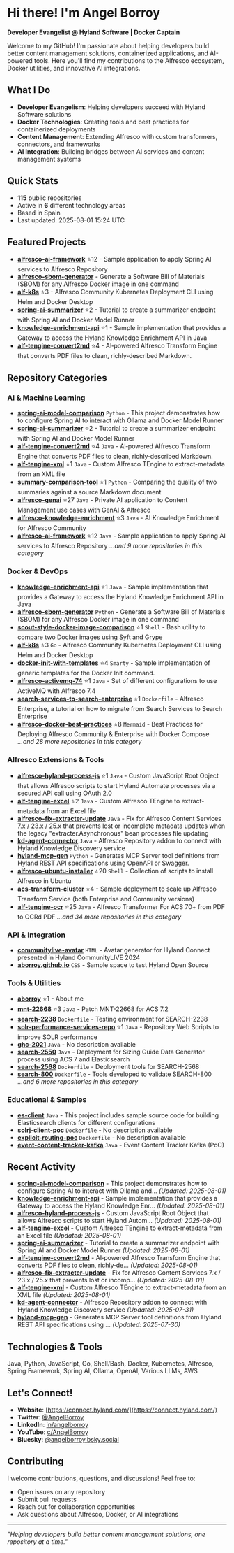 # Hi there! I'm Angel Borroy

**Developer Evangelist @ Hyland Software | Docker Captain**

Welcome to my GitHub! I'm passionate about helping developers build better content management solutions, containerized applications, and AI-powered tools. Here you'll find my contributions to the Alfresco ecosystem, Docker utilities, and innovative AI integrations.

## What I Do

- **Developer Evangelism**: Helping developers succeed with Hyland Software solutions
- **Docker Technologies**: Creating tools and best practices for containerized deployments
- **Content Management**: Extending Alfresco with custom transformers, connectors, and frameworks
- **AI Integration**: Building bridges between AI services and content management systems

## Quick Stats

- **115** public repositories
- Active in **6** different technology areas
- Based in Spain
- Last updated: 2025-08-01 15:24 UTC

## Featured Projects

- **[alfresco-ai-framework](https://github.com/aborroy/alfresco-ai-framework)** ⭐12 - Sample application to apply Spring AI services to Alfresco Repository
- **[alfresco-sbom-generator](https://github.com/aborroy/alfresco-sbom-generator)**  - Generate a Software Bill of Materials (SBOM) for any Alfresco Docker image in one command
- **[alf-k8s](https://github.com/aborroy/alf-k8s)** ⭐3 - Alfresco Community Kubernetes Deployment CLI using Helm and Docker Desktop
- **[spring-ai-summarizer](https://github.com/aborroy/spring-ai-summarizer)** ⭐2 - Tutorial to create a summarizer endpoint with Spring AI and Docker Model Runner
- **[knowledge-enrichment-api](https://github.com/aborroy/knowledge-enrichment-api)** ⭐1 - Sample implementation that provides a Gateway to access the Hyland Knowledge Enrichment API in Java
- **[alf-tengine-convert2md](https://github.com/aborroy/alf-tengine-convert2md)** ⭐4 - AI‑powered Alfresco Transform Engine that converts PDF files to clean, richly‑described Markdown.

## Repository Categories

### AI & Machine Learning

- **[spring-ai-model-comparison](https://github.com/aborroy/spring-ai-model-comparison)**  `Python` - This project demonstrates how to configure Spring AI to interact with Ollama and Docker Model Runner
- **[spring-ai-summarizer](https://github.com/aborroy/spring-ai-summarizer)** ⭐2 - Tutorial to create a summarizer endpoint with Spring AI and Docker Model Runner
- **[alf-tengine-convert2md](https://github.com/aborroy/alf-tengine-convert2md)** ⭐4 `Java` - AI‑powered Alfresco Transform Engine that converts PDF files to clean, richly‑described Markdown.
- **[alf-tengine-xml](https://github.com/aborroy/alf-tengine-xml)** ⭐1 `Java` - Custom Alfresco TEngine to extract-metadata from an XML file
- **[summary-comparison-tool](https://github.com/aborroy/summary-comparison-tool)** ⭐1 `Python` - Comparing the quality of two summaries against a source Markdown document
- **[alfresco-genai](https://github.com/aborroy/alfresco-genai)** ⭐27 `Java` - Private AI application to Content Management use cases with GenAI & Alfresco
- **[alfresco-knowledge-enrichment](https://github.com/aborroy/alfresco-knowledge-enrichment)** ⭐3 `Java` - AI Knowledge Enrichment for Alfresco Community
- **[alfresco-ai-framework](https://github.com/aborroy/alfresco-ai-framework)** ⭐12 `Java` - Sample application to apply Spring AI services to Alfresco Repository
*...and 9 more repositories in this category*

### Docker & DevOps

- **[knowledge-enrichment-api](https://github.com/aborroy/knowledge-enrichment-api)** ⭐1 `Java` - Sample implementation that provides a Gateway to access the Hyland Knowledge Enrichment API in Java
- **[alfresco-sbom-generator](https://github.com/aborroy/alfresco-sbom-generator)**  `Python` - Generate a Software Bill of Materials (SBOM) for any Alfresco Docker image in one command
- **[scout-style-docker-image-comparison](https://github.com/aborroy/scout-style-docker-image-comparison)** ⭐1 `Shell` - Bash utility to compare two Docker images using Syft and Grype
- **[alf-k8s](https://github.com/aborroy/alf-k8s)** ⭐3 `Go` - Alfresco Community Kubernetes Deployment CLI using Helm and Docker Desktop
- **[docker-init-with-templates](https://github.com/aborroy/docker-init-with-templates)** ⭐4 `Smarty` - Sample implementation of generic templates for the Docker Init command.
- **[alfresco-activemq-74](https://github.com/aborroy/alfresco-activemq-74)** ⭐1 `Java` - Set of different configurations to use ActiveMQ with Alfresco 7.4
- **[search-services-to-search-enterprise](https://github.com/aborroy/search-services-to-search-enterprise)** ⭐1 `Dockerfile` - Alfresco Enterprise, a tutorial on how to migrate from Search Services to Search Enterprise
- **[alfresco-docker-best-practices](https://github.com/aborroy/alfresco-docker-best-practices)** ⭐8 `Mermaid` - Best Practices for Deploying Alfresco Community & Enterprise with Docker Compose
*...and 28 more repositories in this category*

### Alfresco Extensions & Tools

- **[alfresco-hyland-process-js](https://github.com/aborroy/alfresco-hyland-process-js)** ⭐1 `Java` - Custom JavaScript Root Object that allows Alfresco scripts to start Hyland Automate processes via a secured API call using OAuth 2.0
- **[alf-tengine-excel](https://github.com/aborroy/alf-tengine-excel)** ⭐2 `Java` - Custom Alfresco TEngine to extract-metadata from an Excel file
- **[alfresco-fix-extracter-update](https://github.com/aborroy/alfresco-fix-extracter-update)**  `Java` - Fix for Alfresco Content Services 7.x / 23.x / 25.x that prevents lost or incomplete metadata updates when the legacy "extracter.Asynchronous" bean processes file updating
- **[kd-agent-connector](https://github.com/aborroy/kd-agent-connector)**  `Java` - Alfresco Repository addon to connect with Hyland Knowledge Discovery service
- **[hyland-mcp-gen](https://github.com/aborroy/hyland-mcp-gen)**  `Python` - Generates MCP Server tool definitions from Hyland REST API specifications using OpenAPI or Swagger.
- **[alfresco-ubuntu-installer](https://github.com/aborroy/alfresco-ubuntu-installer)** ⭐20 `Shell` - Collection of scripts to install Alfresco in Ubuntu
- **[acs-transform-cluster](https://github.com/aborroy/acs-transform-cluster)** ⭐4 - Sample deployment to scale up Alfresco Transform Service (both Enterprise and Community versions)
- **[alf-tengine-ocr](https://github.com/aborroy/alf-tengine-ocr)** ⭐25 `Java` - Alfresco Transformer For ACS 70+ from PDF to OCRd PDF
*...and 34 more repositories in this category*

### API & Integration

- **[communitylive-avatar](https://github.com/aborroy/communitylive-avatar)**  `HTML` - Avatar generator for Hyland Connect presented in Hyland CommunityLIVE 2024
- **[aborroy.github.io](https://github.com/aborroy/aborroy.github.io)**  `CSS` - Sample space to test Hyland Open Source

### Tools & Utilities

- **[aborroy](https://github.com/aborroy/aborroy)** ⭐1 - About me
- **[mnt-22668](https://github.com/aborroy/mnt-22668)** ⭐3 `Java` - Patch MNT-22668 for ACS 7.2
- **[search-2238](https://github.com/aborroy/search-2238)**  `Dockerfile` - Testing environment for SEARCH-2238
- **[solr-performance-services-repo](https://github.com/aborroy/solr-performance-services-repo)** ⭐1 `Java` - Repository Web Scripts to improve SOLR performance
- **[ghc-2021](https://github.com/aborroy/ghc-2021)**  `Java` - No description available
- **[search-2550](https://github.com/aborroy/search-2550)**  `Java` - Deployment for Sizing Guide Data Generator process using ACS 7 and Elasticsearch
- **[search-2568](https://github.com/aborroy/search-2568)**  `Dockerfile` - Deployment tools for SEARCH-2568
- **[search-800](https://github.com/aborroy/search-800)**  `Dockerfile` - Tools developed to validate SEARCH-800
*...and 6 more repositories in this category*

### Educational & Samples

- **[es-client](https://github.com/aborroy/es-client)**  `Java` - This project includes sample source code for building Elasticsearch clients for different configurations
- **[solrj-client-poc](https://github.com/aborroy/solrj-client-poc)**  `Dockerfile` - No description available
- **[explicit-routing-poc](https://github.com/aborroy/explicit-routing-poc)**  `Dockerfile` - No description available
- **[event-content-tracker-kafka](https://github.com/aborroy/event-content-tracker-kafka)**  `Java` - Event Content Tracker Kafka (PoC)

## Recent Activity

- **[spring-ai-model-comparison](https://github.com/aborroy/spring-ai-model-comparison)** - This project demonstrates how to configure Spring AI to interact with Ollama and... *(Updated: 2025-08-01)*
- **[knowledge-enrichment-api](https://github.com/aborroy/knowledge-enrichment-api)** - Sample implementation that provides a Gateway to access the Hyland Knowledge Enr... *(Updated: 2025-08-01)*
- **[alfresco-hyland-process-js](https://github.com/aborroy/alfresco-hyland-process-js)** - Custom JavaScript Root Object that allows Alfresco scripts to start Hyland Autom... *(Updated: 2025-08-01)*
- **[alf-tengine-excel](https://github.com/aborroy/alf-tengine-excel)** - Custom Alfresco TEngine to extract-metadata from an Excel file *(Updated: 2025-08-01)*
- **[spring-ai-summarizer](https://github.com/aborroy/spring-ai-summarizer)** - Tutorial to create a summarizer endpoint with Spring AI and Docker Model Runner *(Updated: 2025-08-01)*
- **[alf-tengine-convert2md](https://github.com/aborroy/alf-tengine-convert2md)** - AI‑powered Alfresco Transform Engine that converts PDF files to clean, richly‑de... *(Updated: 2025-08-01)*
- **[alfresco-fix-extracter-update](https://github.com/aborroy/alfresco-fix-extracter-update)** - Fix for Alfresco Content Services 7.x / 23.x / 25.x that prevents lost or incomp... *(Updated: 2025-08-01)*
- **[alf-tengine-xml](https://github.com/aborroy/alf-tengine-xml)** - Custom Alfresco TEngine to extract-metadata from an XML file *(Updated: 2025-08-01)*
- **[kd-agent-connector](https://github.com/aborroy/kd-agent-connector)** - Alfresco Repository addon to connect with Hyland Knowledge Discovery service *(Updated: 2025-07-31)*
- **[hyland-mcp-gen](https://github.com/aborroy/hyland-mcp-gen)** - Generates MCP Server tool definitions from Hyland REST API specifications using ... *(Updated: 2025-07-30)*

## Technologies & Tools

Java, Python, JavaScript, Go, Shell/Bash, Docker, Kubernetes, Alfresco, Spring Framework, Spring AI, Ollama, OpenAI, Various LLMs, AWS

## Let's Connect!

- **Website**: [https://connect.hyland.com/](https://connect.hyland.com/)
- **Twitter**: [@AngelBorroy](https://twitter.com/AngelBorroy)
- **LinkedIn**: [in/angelborroy](https://www.linkedin.com/in/angelborroy)
- **YouTube**: [c/AngelBorroy](https://www.youtube.com/c/AngelBorroy)
- **Bluesky**: [@angelborroy.bsky.social](https://bsky.app/profile/angelborroy.bsky.social)

## Contributing

I welcome contributions, questions, and discussions! Feel free to:
- Open issues on any repository
- Submit pull requests
- Reach out for collaboration opportunities
- Ask questions about Alfresco, Docker, or AI integrations

---

*"Helping developers build better content management solutions, one repository at a time."*

<!-- This README is automatically updated by GitHub Actions -->